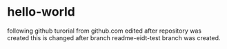 # hello-world
following github turorial from github.com
edited after repository was created
this is changed after branch readme-eidt-test branch was created.
